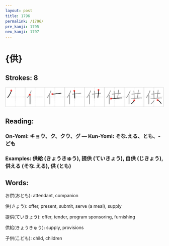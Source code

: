 ```yaml
---
layout: post
title: 1796
permalink: /1796/
pre_kanji: 1795
nex_kanji: 1797
---
```


# {供}

## Strokes: 8

<div class="stroke"><img src="../images/E4BE9B.png" /></div>

## Reading:

### On-Yomi: キョウ、ク、クウ、グ &mdash; Kun-Yomi: そな.える、とも、-ども

### Examples: 供給 (きょうきゅう), 提供 (ていきょう), 自供 (じきょう), 供える (そな.える), 供 (とも)

## Words:

お供(おとも): attendant, companion

供(きょう): offer, present, submit, serve (a meal), supply

提供(ていきょう): offer, tender, program sponsoring, furnishing

供給(きょうきゅう): supply, provisions

子供(こども): child, children
